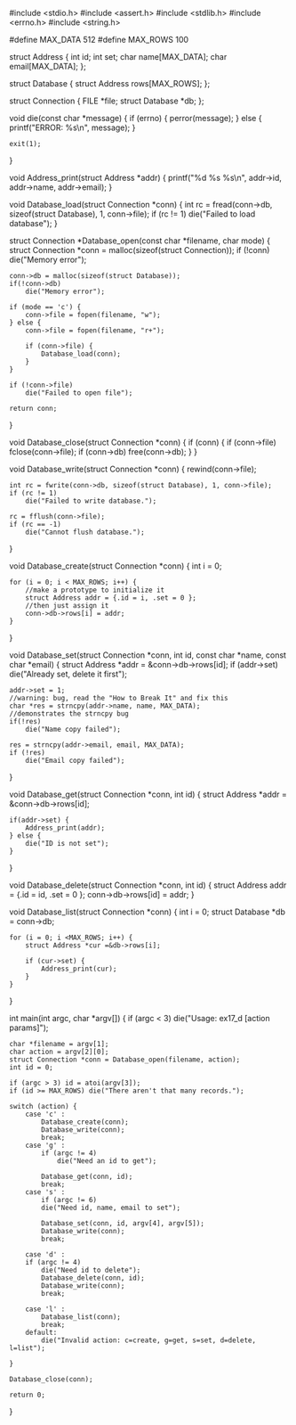 #include <stdio.h>
#include <assert.h>
#include <stdlib.h>
#include <errno.h>
#include <string.h>

#define MAX_DATA 512
#define MAX_ROWS 100

struct Address {
	int id;
	int set;
	char name[MAX_DATA];
	char email[MAX_DATA];
};

struct Database {
	struct Address rows[MAX_ROWS];
};

struct Connection {
	FILE *file;
	struct Database *db;
};

void die(const char *message)
{
	if (errno) {
		perror(message);
	} else {
		printf("ERROR: %s\n", message);
	}

	exit(1);
}

void Address_print(struct Address *addr)
{
	printf("%d %s %s\n", addr->id, addr->name, addr->email);
}

void Database_load(struct Connection *conn)
{
	int rc = fread(conn->db, sizeof(struct Database), 1, conn->file);
	if (rc != 1)
		die("Failed to load database");
}

struct Connection *Database_open(const char *filename, char mode)
{
	struct Connection *conn = malloc(sizeof(struct Connection));
	if (!conn)
		die("Memory error");
	
	conn->db = malloc(sizeof(struct Database));
	if(!conn->db)
		die("Memory error");

	if (mode == 'c') {
		conn->file = fopen(filename, "w");
	} else {
		conn->file = fopen(filename, "r+");

		if (conn->file) {
			Database_load(conn);
		}
	}

	if (!conn->file)
		die("Failed to open file");

	return conn;

}

void Database_close(struct Connection *conn)
{
	if (conn) {
		if (conn->file)
			fclose(conn->file);
		if (conn->db)
			free(conn->db);
	}
}

void Database_write(struct Connection *conn)
{
	rewind(conn->file);

	int rc = fwrite(conn->db, sizeof(struct Database), 1, conn->file);
	if (rc != 1)
		die("Failed to write database.");

	rc = fflush(conn->file);
	if (rc == -1)
		die("Cannot flush database.");
}

void Database_create(struct Connection *conn)
{
	int i = 0;

	for (i = 0; i < MAX_ROWS; i++) {
		//make a prototype to initialize it
		struct Address addr = {.id = i, .set = 0 };
		//then just assign it
		conn->db->rows[i] = addr;
	}
}

void Database_set(struct Connection *conn, int id, const char *name, const char *email)
{
	struct Address *addr = &conn->db->rows[id];
	if (addr->set)
		die("Already set, delete it first");

	addr->set = 1;
	//warning: bug, read the "How to Break It" and fix this
	char *res = strncpy(addr->name, name, MAX_DATA);
	//demonstrates the strncpy bug
	if(!res)
		die("Name copy failed");

	res = strncpy(addr->email, email, MAX_DATA);
	if (!res)
		die("Email copy failed");
}

void Database_get(struct Connection *conn, int id)
{
	struct Address *addr = &conn->db->rows[id];

	if(addr->set) {
		Address_print(addr);
	} else {
		die("ID is not set");
	}
}

void Database_delete(struct Connection *conn, int id)
{
	struct Address addr = {.id = id, .set = 0 };
	conn->db->rows[id] = addr;
}

void Database_list(struct Connection *conn)
{
	int i = 0;
	struct Database *db = conn->db;

	for (i = 0; i <MAX_ROWS; i++) {
		struct Address *cur =&db->rows[i];

		if (cur->set) {
			Address_print(cur);
		}
	}
}

int main(int argc, char *argv[])
{
	if (argc < 3)
		die("Usage: ex17_d <dbfile> <action> [action params]");

	char *filename = argv[1];
	char action = argv[2][0];
	struct Connection *conn = Database_open(filename, action);
	int id = 0;

	if (argc > 3) id = atoi(argv[3]);
	if (id >= MAX_ROWS) die("There aren't that many records.");

	switch (action) {
		case 'c' :
			Database_create(conn);
			Database_write(conn);
			break;
		case 'g' :
			if (argc != 4)
				die("Need an id to get");

			Database_get(conn, id);
			break;
		case 's' :
			if (argc != 6)
			die("Need id, name, email to set");

			Database_set(conn, id, argv[4], argv[5]);
			Database_write(conn);
			break;

		case 'd' :
		if (argc != 4)
			die("Need id to delete");
			Database_delete(conn, id);
			Database_write(conn);
			break;

		case 'l' :
			Database_list(conn);
			break;
		default:
			die("Invalid action: c=create, g=get, s=set, d=delete, l=list");

	}

	Database_close(conn);

	return 0;
}
